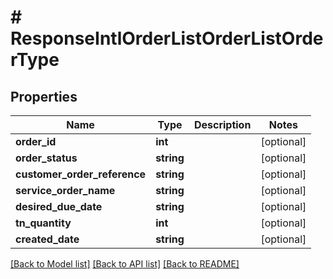 # # ResponseIntlOrderListOrderListOrderType

## Properties

Name | Type | Description | Notes
------------ | ------------- | ------------- | -------------
**order_id** | **int** |  | [optional]
**order_status** | **string** |  | [optional]
**customer_order_reference** | **string** |  | [optional]
**service_order_name** | **string** |  | [optional]
**desired_due_date** | **string** |  | [optional]
**tn_quantity** | **int** |  | [optional]
**created_date** | **string** |  | [optional]

[[Back to Model list]](../../README.md#models) [[Back to API list]](../../README.md#endpoints) [[Back to README]](../../README.md)
